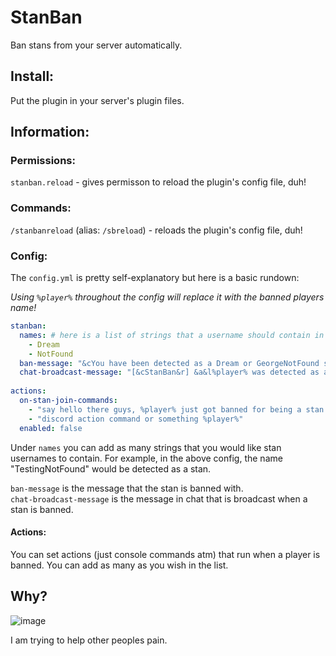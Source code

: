 # StanBan
Ban stans from your server automatically.

## Install:

Put the plugin in your server's plugin files.  

## Information:

### Permissions:
`stanban.reload` - gives permisson to reload the plugin's config file, duh!

### Commands:
`/stanbanreload` (alias: `/sbreload`) - reloads the plugin's config file, duh!

### Config:
The `config.yml` is pretty self-explanatory but here is a basic rundown:

*Using `%player%` throughout the config will replace it with the banned players name!*  
```yml
stanban: 
  names: # here is a list of strings that a username should contain in order to be detected as a stan
    - Dream
    - NotFound
  ban-message: "&cYou have been detected as a Dream or GeorgeNotFound stan!"
  chat-broadcast-message: "[&cStanBan&r] &a&l%player% was detected as a stan and was banned from the server!"
  
actions:
  on-stan-join-commands:
    - "say hello there guys, %player% just got banned for being a stan!"
    - "discord action command or something %player%"
  enabled: false


```

Under `names` you can add as many strings that you would like stan usernames to contain. 
For example, in the above config, the name "TestingNotFound" would be detected as a stan.

`ban-message` is the message that the stan is banned with.  
`chat-broadcast-message` is the message in chat that is broadcast when a stan is banned.

#### Actions:
You can set actions (just console commands atm) that run when a player is banned. You can add as many as you wish in the list.

## Why?

![image](https://media.discordapp.net/attachments/764929646063386624/927464328918097930/BurnInHell.png?width=1202&height=676)


I am trying to help other peoples pain.